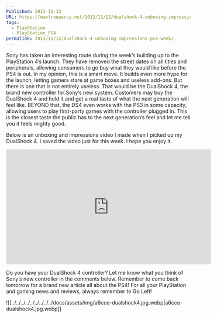 ```yaml
---
Published: 2013-11-12
URL: https://maxfrequency.net/2013/11/12/dualshock-4-unboxing-impressions-ps4-week/
tags:
  - PlayStation
  - PlayStation_PS4
permalink: 2013/11/12/dualshock-4-unboxing-impressions-ps4-week/
---
```

Sony has taken an interesting route during the week’s building up to the PlayStation 4’s launch. They have removed the street dates on all titles and peripherals, allowing consumers to go buy what they would like before the PS4 is out. In my opinion, this is a smart move. It builds even more hype for the launch, letting gamers stare at game boxes and useless add-ons. But there is one that is not entirely useless. That would be the DualShock 4, the brand new controller for Sony’s new system. Customers may buy the DualShock 4 and hold it and get a real taste of what the next generation will feel like. BEYOND that, the DS4 even works with the PS3 in some capacity, allowing users to play first-party games with the controller plugged in. This is the closest taste the public has to the next generation’s feel and let me tell you it feels mighty good.

Below is an unboxing and impressions video I made when I picked up my DualShock 4. I saved the video just for this week. I hope you enjoy it.

<div class=iframe-container>
<iframe width="560" height="315" src="https://www.youtube-nocookie.com/embed/qDSEgAkmMbU?si=fkJkKwzITmtOo4s2" title="YouTube video player" frameborder="0" allow="accelerometer; autoplay; clipboard-write; encrypted-media; gyroscope; picture-in-picture; web-share" allowfullscreen></iframe>
</div>

Do you have your DualShock 4 controller? Let me know what you think of Sony’s new controller in the comments below. Remember to come back tomorrow for a brand new article all about the PS4! For all your PlayStation and gaming news and reviews, always remember to Go Left!

![[../../../../../../../../../docs/assets/img/a6cce-dualshock4.jpg.webp|a6cce-dualshock4.jpg.webp]]